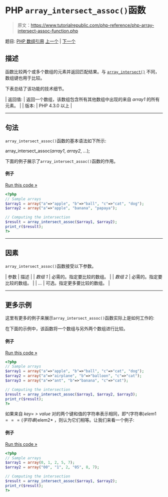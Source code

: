 # PHP `array_intersect_assoc()`函数

> 原文：<https://www.tutorialrepublic.com/php-reference/php-array-intersect-assoc-function.php>

题目: [PHP 数组引用](php-array-functions.php) [上一个](php-array-intersect-function.php) | [下一个](php-array-intersect-key-function.php)

## 描述

函数比较两个或多个数组的元素并返回匹配结果。与 [`array_intersect()`](php-array-intersect-function.php) 不同，数组键也用于比较。

下表总结了该功能的技术细节。

| 返回值: | 返回一个数组，该数组包含所有其他数组中出现的来自 *array1* 的所有元素。 |
| 版本: | PHP 4.3.0 以上 |

* * *

## 句法

`array_intersect_assoc()`函数的基本语法如下所示:

array_intersect_assoc(*array1*, *array2*, *...*);

下面的例子展示了`array_intersect_assoc()`函数的作用。

#### 例子

[Run this code »](../codelab.php?topic=php&file=intersection-of-two-arrays-with-key-check "Run this code to view the output")

```php
<?php
// Sample arrays
$array1 = array("a"=>"apple", "b"=>"ball", "c"=>"cat", "dog");
$array2 = array("a"=>"apple", "banana", "papaya");

// Computing the intersection
$result = array_intersect_assoc($array1, $array2);
print_r($result);
?>
```

* * *

## 因素

`array_intersect_assoc()`函数接受以下参数。

| 参数 | 描述 |
| *数组 1* | 必需的。指定要比较的数组。 |
| *数组 2* | 必需的。指定要比较的数组。 |
| *...* | 可选。指定更多要比较的数组。 |

* * *

## 更多示例

这里有更多的例子来展示`array_intersect_assoc()`函数实际上是如何工作的:

在下面的示例中，该函数将一个数组与另外两个数组进行比较。

#### 例子

[Run this code »](../codelab.php?topic=php&file=intersection-of-three-arrays-with-key-check "Run this code to view the output")

```php
<?php
// Sample arrays
$array1 = array("a"=>"apple", "b"=>"ball", "c"=>"cat", "dog");
$array2 = array("a"=>"airplane", "b"=>"balloon", "c"=>"cat");
$array3 = array("a"=>"ant", "b"=>"banana", "c"=>"cat");

// Computing the intersection
$result = array_intersect_assoc($array1, $array2, $array3);
print_r($result);
?>
```

如果来自 *key= > value* 对的两个键和值的字符串表示相同，即*(字符串)$elem1 ===(字符串)$elem2* ，则认为它们相等。让我们来看一个例子:

#### 例子

[Run this code »](../codelab.php?topic=php&file=intersection-of-arrays-having-elements-of-different-types "Run this code to view the output")

```php
<?php
// Sample arrays
$array1 = array(0, 1, 2, 5, 7);
$array2 = array("00", "1", 2, "05", 8, 7);

// Computing the intersection
$result = array_intersect_assoc($array1, $array2);
print_r($result);
?>
```